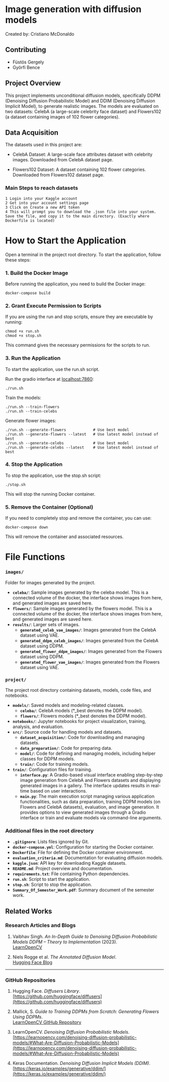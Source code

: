 # Image generation with diffusion models

Created by: Cristiano McDonaldo

## Contributing

- Füstös Gergely
- Györfi Bence

## Project Overview

This project implements unconditional diffusion models, specifically DDPM (Denoising Diffusion Probabilistic Model) and DDIM (Denoising Diffusion Implicit Model), to generate realistic images. The models are evaluated on two datasets: CelebA (a large-scale celebrity face dataset) and Flowers102 (a dataset containing images of 102 flower categories).

## Data Acquisition

The datasets used in this project are:

- CelebA Dataset: A large-scale face attributes dataset with celebrity images. Downloaded from CelebA dataset page.

- Flowers102 Dataset: A dataset containing 102 flower categories. Downloaded from Flowers102 dataset page.

### Main Steps to reach datasets

    1 Login into your Kaggle account
    2 Get into your account settings page
    3 Click on Create a new API token
    4 This will prompt you to download the .json file into your system. Save the file, and copy it to the main directory. (Exactly where Dockerfile is located)

# How to Start the Application

Open a terminal in the project root directory. To start the application, follow these steps:

### 1. Build the Docker Image

Before running the application, you need to build the Docker image:

```
docker-compose build
```

### 2. Grant Execute Permission to Scripts

If you are using the run and stop scripts, ensure they are executable by running:

```
chmod +x run.sh
chmod +x stop.sh
```

This command gives the necessary permissions for the scripts to run.

### 3. Run the Application

To start the application, use the run.sh script.

Run the gradio interface at [localhost:7860](http://localhost:7860):

```
./run.sh
```

Train the models:

```
./run.sh --train-flowers
./run.sh --train-celebs
```

Generate flower images:

```
./run.sh --generate-flowers            # Use best model
./run.sh --generate-flowers --latest   # Use latest model instead of best
./run.sh --generate-celebs             # Use best model
./run.sh --generate-celebs --latest    # Use latest model instead of best
```

### 4. Stop the Application

To stop the application, use the stop.sh script:

```
./stop.sh
```

This will stop the running Docker container.

### 5. Remove the Container (Optional)

If you need to completely stop and remove the container, you can use:

```
docker-compose down
```

This will remove the container and associated resources.

# File Functions

### `images/`
Folder for images generated by the project.
- **`celeba/`**: Sample images generated by the celeba model. This is a connected volume of the docker, the interface shows images from here, and generated images are saved here.
- **`flowers/`**: Sample images generated by the flowers model. This is a connected volume of the docker, the interface shows images from here, and generated images are saved here.
- **`results/`**: Larger sets of images.
   - **`generated_celeb_vae_images/`**: Images generated from the CelebA dataset using VAE.
   - **`generated_ddpm_celeb_images/`**: Images generated from the CelebA dataset using DDPM.
   - **`generated_flower_ddpm_images/`**: Images generated from the Flowers dataset using DDPM.
   - **`generated_flower_vae_images/`**: Images generated from the Flowers dataset using VAE.

### `project/`
The project root directory containing datasets, models, code files, and notebooks.
- **`models/`**: Saved models and modeling-related classes.
  - **`celeba/`**: CelebA models (*_best denotes the DDPM model).
  - **`flowers/`**: Flowers models (*_best denotes the DDPM model).
- **`notebooks/`**: Jupyter notebooks for project visualization, training, analysis, and evaluation.
- **`src/`**: Source code for handling models and datasets.
  - **`dataset_acquisition/`**: Code for downloading and managing datasets.
  - **`data_preparation/`**: Code for preparing data.
  - **`model/`**: Code for defining and managing models, including helper classes for DDPM models.
  - **`train/`**: Code for training models.
- **`train/`**: Configuration files for training.
  - **`interface.py`**: A Gradio-based visual interface enabling step-by-step image generation from CelebA and Flowers datasets and displaying generated images in a gallery. The interface updates results in real-time based on user interactions.
  - **`main.py`**: The main execution script managing various application functionalities, such as data preparation, training DDPM models (on Flowers and CelebA datasets), evaluation, and image generation. It provides options to view generated images through a Gradio interface or train and evaluate models via command-line arguments.

### Additional files in the root directory
- **`.gitignore`**: Lists files ignored by Git.
- **`docker-compose.yml`**: Configuration for starting the Docker container.
- **`Dockerfile`**: File for defining the Docker container environment.
- **`evaluation_criteria.md`**: Documentation for evaluating diffusion models.
- **`kaggle.json`**: API key for downloading Kaggle datasets.
- **`README.md`**: Project overview and documentation.
- **`requirements.txt`**: File containing Python dependencies.
- **`run.sh`**: Script to start the application.
- **`stop.sh`**: Script to stop the application.
- **`Summary_Of_Semester_Work.pdf`**: Summary document of the semester work.

## Related Works

### Research Articles and Blogs
1. Vaibhav Singh. *An In-Depth Guide to Denoising Diffusion Probabilistic Models DDPM – Theory to Implementation* (2023).  
   [LearnOpenCV](https://learnopencv.com/denoising-diffusion-probabilistic-models/)

2. Niels Rogge et al. *The Annotated Diffusion Model*.  
   [Hugging Face Blog](https://huggingface.co/blog/annotated-diffusion)

---

### GitHub Repositories
1. Hugging Face. *Diffusers Library*.  
   [https://github.com/huggingface/diffusers](https://github.com/huggingface/diffusers)

2. Mallick, S. *Guide to Training DDPMs from Scratch: Generating Flowers Using DDPMs*.  
   [LearnOpenCV GitHub Repository](https://github.com/spmallick/learnopencv/blob/master/Guide-to-training-DDPMs-from-Scratch/Generating_flowers_using_DDPMs.ipynb)

3. LearnOpenCV. *Denoising Diffusion Probabilistic Models*.  
   [https://learnopencv.com/denoising-diffusion-probabilistic-models/#What-Are-Diffusion-Probabilistic-Models](https://learnopencv.com/denoising-diffusion-probabilistic-models/#What-Are-Diffusion-Probabilistic-Models)

4. Keras Documentation. *Denoising Diffusion Implicit Models (DDIM)*.  
   [https://keras.io/examples/generative/ddim/](https://keras.io/examples/generative/ddim/)
